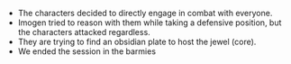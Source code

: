 - The characters decided to directly engage in combat with everyone.
- Imogen tried to reason with them while taking a defensive position, but the characters attacked regardless.
- They are trying to find an obsidian plate to host the jewel (core). 
- We ended the session in the barmies
